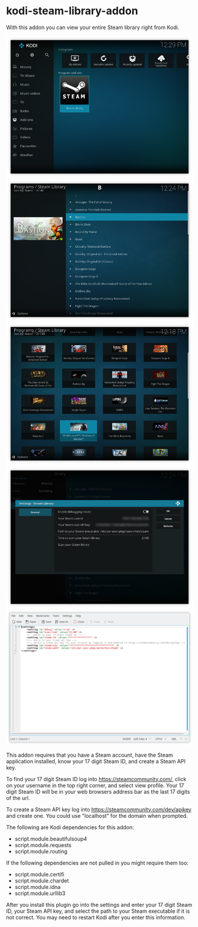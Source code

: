 # kodi-steam-library-addon

With this addon you can view your entire Steam library right from Kodi.

![](plugin.program.steam.library/screenshot-01.png)
![](plugin.program.steam.library/screenshot-02.png)
![](plugin.program.steam.library/screenshot-03.png)
![](plugin.program.steam.library/screenshot-04.png)
![](plugin.program.steam.library/screenshot-05.png)

This addon requires that you have a Steam account, have the Steam application installed, know your 17 digit Steam ID, and create a Steam API key.

To find your 17 digit Steam ID log into https://steamcommunity.com/, click on your username in the top right corner, and select view profile. Your 17 digit Steam ID will be in your web browsers address bar as the last 17 digits of the url.

To create a Steam API key log into https://steamcommunity.com/dev/apikey and create one. You could use "localhost" for the domain when prompted.

The following are Kodi dependencies for this addon:
- script.module.beautifulsoup4
- script.module.requests
- script.module.routing

If the following dependencies are not pulled in you might require them too:
- script.module.certifi
- script.module.chardet
- script.module.idna
- script.module.urllib3 

After you install this plugin go into the settings and enter your 17 digit Steam ID, your Steam API key, and select the path to your Steam executable if it is not correct. You may need to restart Kodi after you enter this information.
